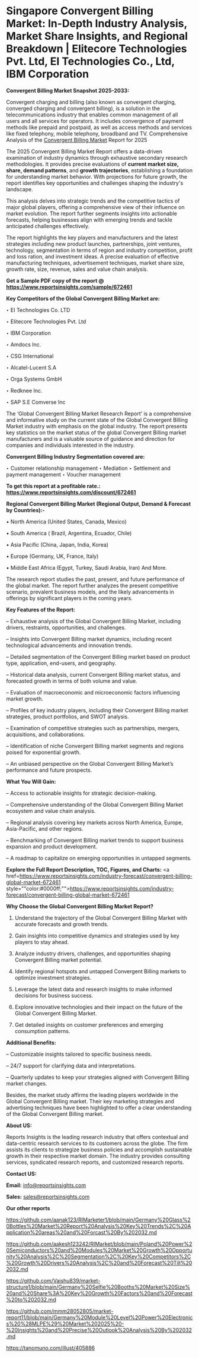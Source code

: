 # Singapore Convergent Billing Market: In-Depth Industry Analysis, Market Share Insights, and Regional Breakdown | Elitecore Technologies Pvt. Ltd, EI Technologies Co., Ltd, IBM Corporation

<strong>Convergent Billing Market Snapshot 2025-2033:</strong>

Convergent charging and billing (also known as convergent charging, converged charging and convergent billing), is a solution in the telecommunications industry that enables common management of all users and all services for operators. It includes convergence of payment methods like prepaid and postpaid, as well as access methods and services like fixed telephony, mobile telephony, broadband and TV. Comprehensive Analysis of the <a href=https://www.reportsinsights.com/sample/672461>Convergent Billing Market</a> Report for 2025

The 2025 Convergent Billing Market Report offers a data-driven examination of industry dynamics through exhaustive secondary research methodologies. It provides precise evaluations of <strong>current market size, share, demand patterns</strong>, and <strong>growth trajectories</strong>, establishing a foundation for understanding market behavior. With projections for future growth, the report identifies key opportunities and challenges shaping the industry's landscape.

This analysis delves into strategic trends and the competitive tactics of major global players, offering a comprehensive view of their influence on market evolution. The report further segments insights into actionable forecasts, helping businesses align with emerging trends and tackle anticipated challenges effectively.

The report highlights the key players and manufacturers and the latest strategies including new product launches, partnerships, joint ventures, technology, segmentation in terms of region and industry competition, profit and loss ration, and investment ideas. A precise evaluation of effective manufacturing techniques, advertisement techniques, market share size, growth rate, size, revenue, sales and value chain analysis.

<strong>Get a Sample PDF copy of the report @ <a href=https://www.reportsinsights.com/sample/672461 style=color:#0000ff;>https://www.reportsinsights.com/sample/672461</a></strong>

<strong>Key Competitors of the Global Convergent Billing Market are:</strong>

‣ EI Technologies Co. LTD

‣ Elitecore Technologies Pvt. Ltd

‣ IBM Corporation

‣ Amdocs Inc.

‣ CSG International

‣ Alcatel-Lucent S.A

‣ Orga Systems GmbH

‣ Redknee Inc.

‣ SAP S.E Comverse Inc

The ‘Global Convergent Billing Market Research Report’ is a comprehensive and informative study on the current state of the Global Convergent Billing Market industry with emphasis on the global industry. The report presents key statistics on the market status of the global Convergent Billing market manufacturers and is a valuable source of guidance and direction for companies and individuals interested in the industry.

<strong>Convergent Billing Industry Segmentation covered are:</strong>

‣ Customer relationship management
‣ Mediation
‣ Settlement and payment management
‣ Voucher management

<strong>To get this report at a profitable rate.: <a href=https://www.reportsinsights.com/discount/672461 style=color:#0000ff;>https://www.reportsinsights.com/discount/672461</a></strong>

<strong>Regional Convergent Billing Market (Regional Output, Demand &amp; Forecast by Countries):-</strong>

• North America (United States, Canada, Mexico)

• South America ( Brazil, Argentina, Ecuador, Chile)

• Asia Pacific (China, Japan, India, Korea)

• Europe (Germany, UK, France, Italy)

• Middle East Africa (Egypt, Turkey, Saudi Arabia, Iran) And More.

The research report studies the past, present, and future performance of the global market. The report further analyzes the present competitive scenario, prevalent business models, and the likely advancements in offerings by significant players in the coming years.

<strong>Key Features of the Report:</strong>

– Exhaustive analysis of the Global Convergent Billing Market, including drivers, restraints, opportunities, and challenges.

– Insights into Convergent Billing market dynamics, including recent technological advancements and innovation trends.

– Detailed segmentation of the Convergent Billing market based on product type, application, end-users, and geography.

– Historical data analysis, current Convergent Billing market status, and forecasted growth in terms of both volume and value.

– Evaluation of macroeconomic and microeconomic factors influencing market growth.

– Profiles of key industry players, including their Convergent Billing market strategies, product portfolios, and SWOT analysis.

– Examination of competitive strategies such as partnerships, mergers, acquisitions, and collaborations.

– Identification of niche Convergent Billing market segments and regions poised for exponential growth.

– An unbiased perspective on the Global Convergent Billing Market’s performance and future prospects.

<strong>What You Will Gain:</strong>

– Access to actionable insights for strategic decision-making.

– Comprehensive understanding of the Global Convergent Billing Market ecosystem and value chain analysis.

– Regional analysis covering key markets across North America, Europe, Asia-Pacific, and other regions.

– Benchmarking of Convergent Billing market trends to support business expansion and product development.

– A roadmap to capitalize on emerging opportunities in untapped segments.

<strong>Explore the Full Report Description, TOC, Figures, and Charts:</strong>
<a href=https://www.reportsinsights.com/industry-forecast/convergent-billing-global-market-672461 style=""color:#0000ff;"">https://www.reportsinsights.com/industry-forecast/convergent-billing-global-market-672461</a>

<strong>Why Choose the Global Convergent Billing Market Report?</strong>

1. Understand the trajectory of the Global Convergent Billing Market with accurate forecasts and growth trends.

2. Gain insights into competitive dynamics and strategies used by key players to stay ahead.

3. Analyze industry drivers, challenges, and opportunities shaping Convergent Billing market potential.

4. Identify regional hotspots and untapped Convergent Billing markets to optimize investment strategies.

5. Leverage the latest data and research insights to make informed decisions for business success.

6. Explore innovative technologies and their impact on the future of the Global Convergent Billing Market.

7. Get detailed insights on customer preferences and emerging consumption patterns.

<strong>Additional Benefits:</strong>

– Customizable insights tailored to specific business needs.

– 24/7 support for clarifying data and interpretations.

– Quarterly updates to keep your strategies aligned with Convergent Billing market changes.

Besides, the market study affirms the leading players worldwide in the Global Convergent Billing market. Their key marketing strategies and advertising techniques have been highlighted to offer a clear understanding of the Global Convergent Billing market.

<strong><strong>About US</strong>:</strong>

Reports Insights is the leading research industry that offers contextual and data-centric research services to its customers across the globe. The firm assists its clients to strategize business policies and accomplish sustainable growth in their respective market domain. The industry provides consulting services, syndicated research reports, and customized research reports.

<strong>Contact US:</strong>

<p class=><b>Email:</b> <a href=mailto:info@reportsinsights.com>info@reportsinsights.com</a></p>
<p class=><b>Sales:</b> <a href=mailto:sales@reportsinsights.com>sales@reportsinsights.com</a></p>

<strong>Our other reports</strong>

<a href=https://github.com/aanak123/RIMarketer1/blob/main/Germany%20Glass%20Bottles%20Market%20Report%20Analysis%20Key%20Trends%2C%20Application%20areas%20and%20Forcast%20By%202032.md>https://github.com/aanak123/RIMarketer1/blob/main/Germany%20Glass%20Bottles%20Market%20Report%20Analysis%20Key%20Trends%2C%20Application%20areas%20and%20Forcast%20By%202032.md</a>

<a href=https://github.com/aakesh123242/RIMarket/blob/main/Poland%20Power%20Semiconductors%20and%20Modules%20Market%20Growth%20Opportunity%20Analysis%2C%20Segmentation%2C%20Key%20Competitors%2C%20Growth%20Drivers%20Analysis%2C%20and%20Forecast%20Till%202032.md>https://github.com/aakesh123242/RIMarket/blob/main/Poland%20Power%20Semiconductors%20and%20Modules%20Market%20Growth%20Opportunity%20Analysis%2C%20Segmentation%2C%20Key%20Competitors%2C%20Growth%20Drivers%20Analysis%2C%20and%20Forecast%20Till%202032.md</a>

<a href=https://github.com/Vaishu839/market-structure1/blob/main/Germany%20Selfie%20Booths%20Market%20Size%20and%20Share%3A%20Key%20Growth%20Factors%20and%20Forecast%20to%202032.md>https://github.com/Vaishu839/market-structure1/blob/main/Germany%20Selfie%20Booths%20Market%20Size%20and%20Share%3A%20Key%20Growth%20Factors%20and%20Forecast%20to%202032.md</a>

<a href=https://github.com/mmm28052805/market-report11/blob/main/Germany%20Module%20Level%20Power%20Electronics%20%28MLPE%29%20Market%202025%20-%20Insights%20and%20Precise%20Outlook%20Analysis%20By%202032.md>https://github.com/mmm28052805/market-report11/blob/main/Germany%20Module%20Level%20Power%20Electronics%20%28MLPE%29%20Market%202025%20-%20Insights%20and%20Precise%20Outlook%20Analysis%20By%202032.md</a>

<a href=https://tanomuno.com/illust/405886>https://tanomuno.com/illust/405886</a>
